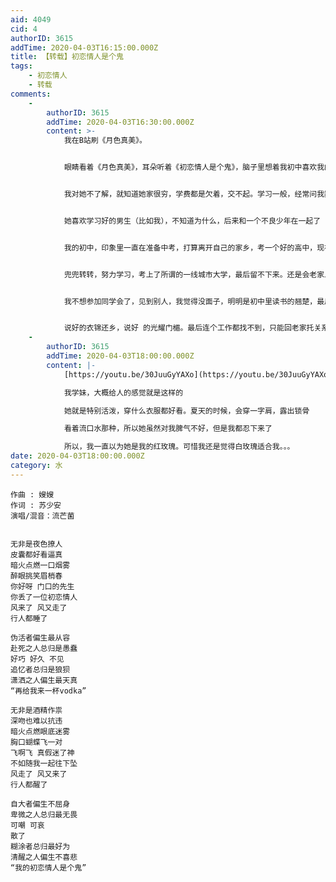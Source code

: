 ```yaml
---
aid: 4049
cid: 4
authorID: 3615
addTime: 2020-04-03T16:15:00.000Z
title: 【转载】初恋情人是个鬼
tags:
    - 初恋情人
    - 转载
comments:
    -
        authorID: 3615
        addTime: 2020-04-03T16:30:00.000Z
        content: >-
            我在B站刷《月色真美》。


            眼睛看着《月色真美》，耳朵听着《初恋情人是个鬼》，脑子里想着我初中喜欢我的那个女生。


            我对她不了解，就知道她家很穷，学费都是欠着，交不起。学习一般，经常问我数学题。


            她喜欢学习好的男生（比如我），不知道为什么，后来和一个不良少年在一起了（他成绩学校里都是倒数的，经常出去打架）


            我的初中，印象里一直在准备中考，打算离开自己的家乡，考一个好的高中，现在想想，如果我没有考到当年的高中，是不是就会在老家，也不会来一线城市读大学，我不知道读书有什么用。


            兜兜转转，努力学习，考上了所谓的一线城市大学，最后留不下来。还是会老家上班


            我不想参加同学会了，见到别人，我觉得没面子，明明是初中里读书的翘楚，最后什么都没有。


            说好的衣锦还乡，说好 的光耀门楣。最后连个工作都找不到，只能回老家托关系。
    -
        authorID: 3615
        addTime: 2020-04-03T18:00:00.000Z
        content: |-
            [https://youtu.be/30JuuGyYAXo](https://youtu.be/30JuuGyYAXo)

            我学妹，大概给人的感觉就是这样的

            她就是特别活泼，穿什么衣服都好看。夏天的时候，会穿一字肩，露出锁骨

            看着流口水那种，所以她虽然对我脾气不好，但是我都忍下来了

            所以，我一直以为她是我的红玫瑰。可惜我还是觉得白玫瑰适合我。。。
date: 2020-04-03T18:00:00.000Z
category: 水
---
```


    作曲 : 嫂嫂
    作词 : 苏少安
    演唱/混音：流芒菌
    
    
    无非是夜色撩人
    皮囊都好看逼真
    暗火点燃一口烟雾
    醉眼挑笑眉梢春
    你好呀 门口的先生
    你丢了一位初恋情人
    风来了 风又走了
    行人都睡了
    
    伪活者偏生最从容
    赴死之人总归是愚蠢
    好巧 好久 不见
    追忆者总归是狼狈
    潇洒之人偏生最天真
    “再给我来一杯vodka”
    
    无非是酒精作祟
    深吻也难以抗违
    暗火点燃眼底迷雾
    胸口蝴蝶飞一对
    飞啊飞 真假迷了神
    不如随我一起往下坠
    风走了 风又来了
    行人都醒了
    
    自大者偏生不屈身
    卑微之人总归最无畏
    可嘲 可哀
    散了
    糊涂者总归最好为
    清醒之人偏生不喜悲
    “我的初恋情人是个鬼”
